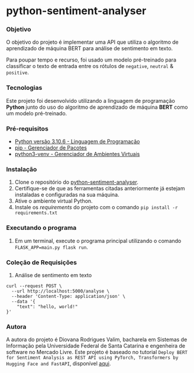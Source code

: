 # python-sentiment-analyser

### Objetivo

O objetivo do projeto é implementar uma API que utiliza o algoritmo de aprendizado de máquina BERT para análise de sentimento em texto.

Para poupar tempo e recurso, foi usado um modelo pré-treinado para classificar o texto de entrada entre os rótulos de `negative`, `neutral` & `positive`. 

### Tecnologias

Este projeto foi desenvolvido utilizando a linguagem de programação __Python__ junto do uso do algoritmo de aprendizado de máquina __BERT__ como um modelo pré-treinado.

### Pré-requisitos

- [Python versão 3.10.6 - Linguagem de Programação](https://www.python.org/downloads/)
- [pip - Gerenciador de Pacotes](https://pip.pypa.io/en/stable/installation/)
- [python3-venv - Gerenciador de Ambientes Virtuais](https://medium.com/@LogeshSakthivel/python-virtual-env-in-windows-and-linux-4a2d4a6030cf)

### Instalação

1. Clone o repositório do [python-sentiment-analyser](https://github.com/ddvalim/python-sentiment-analyser).
2. Certifique-se de que as ferramentas citadas anteriormente já estejam instaladas e configuradas na sua máquina.
3. Ative o ambiente virtual Python.
4. Instale os *requirements* do projeto com o comando `pip install -r requirements.txt`


### Executando o programa

1. Em um terminal, execute o programa principal utilizando o comando `FLASK_APP=main.py flask run`.

### Coleção de Requisições

1. Análise de sentimento em texto
   
```
curl --request POST \
  --url http://localhost:5000/analyse \
  --header 'Content-Type: application/json' \
  --data '{
	"text": "hello, world!"
}'
```

### Autora

A autora do projeto é Diovana Rodrigues Valim, bacharela em Sistemas de Informação pela Universidade Federal de Santa Catarina e engenheira de software no Mercado Livre. Este projeto
é baseado no tutorial `Deploy BERT for Sentiment Analysis as REST API using PyTorch, Transformers by Hugging Face and FastAPI`, disponível [aqui](https://curiousily.com/posts/deploy-bert-for-sentiment-analysis-as-rest-api-using-pytorch-transformers-by-hugging-face-and-fastapi/).
